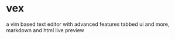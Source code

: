 # vex
a vim based  text editor with advanced features tabbed ui and more, markdown and html live preview 
